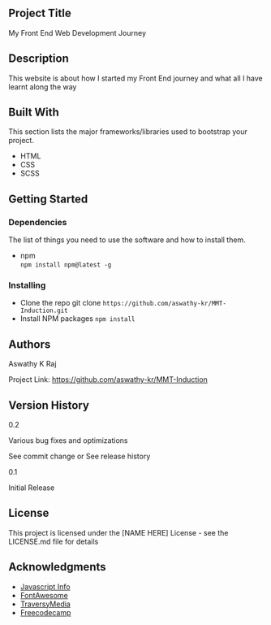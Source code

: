 ## Project Title

My Front End Web Development Journey

## Description

This website is about how I started my Front End journey and what all I have learnt along the way

## Built With

This section lists the major frameworks/libraries used to bootstrap your project.

- HTML
- CSS
- SCSS

## Getting Started

### Dependencies

The list of things you need to use the software and how to install them.

- npm  
   `npm install npm@latest -g`

### Installing

- Clone the repo
  git clone `https://github.com/aswathy-kr/MMT-Induction.git`
- Install NPM packages
  `npm install`

## Authors

Aswathy K Raj

Project Link: https://github.com/aswathy-kr/MMT-Induction

## Version History

0.2

Various bug fixes and optimizations

See commit change or See release history

0.1

Initial Release

## License

This project is licensed under the [NAME HERE] License - see the LICENSE.md file for details

## Acknowledgments

- [Javascript Info](https://javascript.info/)
- [FontAwesome](https://fontawesome.com/)
- [TraversyMedia](https://www.traversymedia.com/)
- [Freecodecamp](https://www.freecodecamp.org/learn/)
